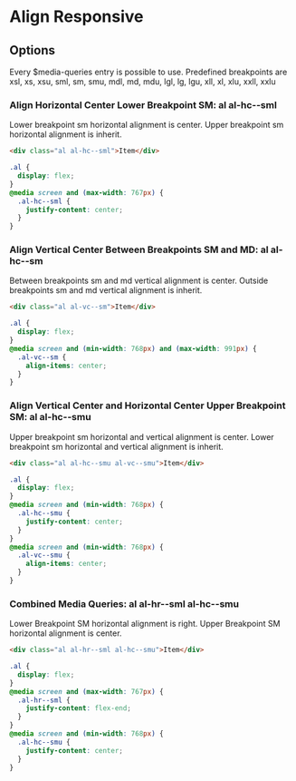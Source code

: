 # Align Responsive

## Options

Every \$media-queries entry is possible to use. Predefined breakpoints are xsl, xs, xsu, sml, sm, smu, mdl, md, mdu, lgl, lg, lgu, xll, xl, xlu, xxll, xxlu

### Align Horizontal Center Lower Breakpoint SM: **al al-hc--sml**

Lower breakpoint sm horizontal alignment is center. Upper breakpoint sm horizontal alignment is inherit.

```html
<div class="al al-hc--sml">Item</div>
```

```css
.al {
  display: flex;
}
@media screen and (max-width: 767px) {
  .al-hc--sml {
    justify-content: center;
  }
}
```

### Align Vertical Center Between Breakpoints SM and MD: **al al-hc--sm**

Between breakpoints sm and md vertical alignment is center. Outside breakpoints sm and md vertical alignment is inherit.

```html
<div class="al al-vc--sm">Item</div>
```

```css
.al {
  display: flex;
}
@media screen and (min-width: 768px) and (max-width: 991px) {
  .al-vc--sm {
    align-items: center;
  }
}
```

### Align Vertical Center and Horizontal Center Upper Breakpoint SM: **al al-hc--smu**

Upper breakpoint sm horizontal and vertical alignment is center. Lower breakpoint sm horizontal and vertical alignment is inherit.

```html
<div class="al al-hc--smu al-vc--smu">Item</div>
```

```css
.al {
  display: flex;
}
@media screen and (min-width: 768px) {
  .al-hc--smu {
    justify-content: center;
  }
}
@media screen and (min-width: 768px) {
  .al-vc--smu {
    align-items: center;
  }
}
```

### Combined Media Queries: **al al-hr--sml al-hc--smu**

Lower Breakpoint SM horizontal alignment is right. Upper Breakpoint SM horizontal alignment is center.

```html
<div class="al al-hr--sml al-hc--smu">Item</div>
```

```css
.al {
  display: flex;
}
@media screen and (max-width: 767px) {
  .al-hr--sml {
    justify-content: flex-end;
  }
}
@media screen and (min-width: 768px) {
  .al-hc--smu {
    justify-content: center;
  }
}
```
